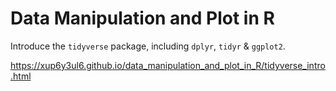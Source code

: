 # Data Manipulation and Plot in R

Introduce the `tidyverse` package, including `dplyr`, `tidyr` & `ggplot2`.

https://xup6y3ul6.github.io/data_manipulation_and_plot_in_R/tidyverse_intro.html
